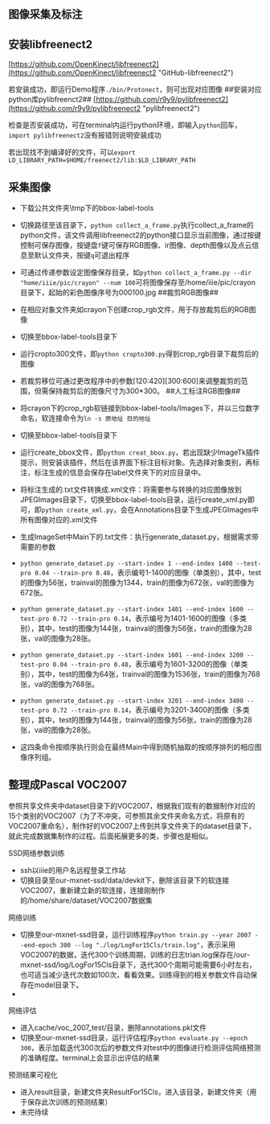 图像采集及标注
------------------------------------
安装libfreenect2
------------------------------------
[https://github.com/OpenKinect/libfreenect2](https://github.com/OpenKinect/libfreenect2 "GitHub-libfreenect2")

若安装成功，即运行Demo程序`./bin/Protonect`，则可出现对应图像
##安装对应python库pylibfreenct2##
[https://github.com/r9y9/pylibfreenect2](https://github.com/r9y9/pylibfreenect2 "pylibfreenect2")

检查是否安装成功，可在terminal内运行python环境，即输入`python`回车，`import pylibfreenect2`没有报错则说明安装成功

若出现找不到编译好的文件，可以`export LD_LIBRARY_PATH=$HOME/freenect2/lib:$LD_LIBRARY_PATH`

采集图像
-------------------------------

- 下载公共文件夹\tmp下的bbox-label-tools
- 切换路径至该目录下，`python collect_a_frame.py`执行collect_a_frame的python文件，该文件调用libfreenect2的python接口显示当前图像，通过按键控制可保存图像，按键盘`f`键可保存RGB图像、ir图像、depth图像以及点云信息至默认文件夹，按键`q`可退出程序
- 可通过传递参数设定图像保存目录，如`python collect_a_frame.py --dir "home/iiie/pic/crayon" --num 100`可将图像保存至/home/iiie/pic/crayon目录下，起始的彩色图像序号为000100.jpg
##裁剪RGB图像##
- 在相应对象文件夹如crayon下创建crop_rgb文件，用于存放裁剪后的RGB图像
- 切换至bbox-label-tools目录下
- 运行cropto300文件，即`python cropto300.py`得到crop_rgb目录下裁剪后的图像
- 若裁剪移位可通过更改程序中的参数[120:420][300:600]来调整裁剪的范围，但需保持裁剪后的图像尺寸为300*300。
##人工标注RGB图像##
- 将crayon下的crop_rgb软链接到bbox-label-tools/Images下，并以三位数字命名，软连接命令为`ln -s 原地址 目的地址`
- 切换至bbox-label-tools目录下
- 运行create_bbox文件，即`python creat_bbox.py`，若出现缺少ImageTk插件提示，则安装该插件，然后在该界面下标注目标对象。先选择对象类别，再标注，标注生成的信息会保存在label文件夹下的对应目录中。

- 将标注生成的.txt文件转换成.xml文件：将需要参与转换的对应图像放到JPEGImages目录下，切换至bbox-label-tools目录，运行create_xml.py即可，即`python create_xml.py`，会在Annotations目录下生成JPEGImages中所有图像对应的.xml文件

- 生成ImageSet中Main下的.txt文件：执行generate_dataset.py，根据需求带需要的参数
 - `python generate_dataset.py --start-index 1 --end-index 1400 --test-pro 0.04 --train-pro 0.48`，表示编号1-1400的图像（单类别），其中，test的图像为56张，trainval的图像为1344，train的图像为672张，val的图像为672张。
 - `python generate_dataset.py --start-index 1401 --end-index 1600 --test-pro 0.72 --train-pro 0.14`，表示编号为1401-1600的图像（多类别），其中，test的图像为144张，trainval的图像为56张，train的图像为28张，val的图像为28张。
 - `python generate_dataset.py --start-index 1601 --end-index 3200 --test-pro 0.04 --train-pro 0.48`，表示编号为1601-3200的图像（单类别），其中，test的图像为64张，trainval的图像为1536张，train的图像为768张，val的图像为768张。
 - `python generate_dataset.py --start-index 3201 --end-index 3400 --test-pro 0.72 --train-pro 0.14`，表示编号为3201-3400的图像（多类别），其中，test的图像为144张，trainval的图像为56张，train的图像为28张，val的图像为28张。
 - 这四条命令按顺序执行则会在最终Main中得到随机抽取的按顺序排列的相应图像序列组。

整理成Pascal VOC2007
---------------------------------

参照共享文件夹中dataset目录下的VOC2007，根据我们现有的数据制作对应的15个类别的VOC2007（为了不冲突，可参照其余文件夹命名方式，将原有的VOC2007重命名），制作好的VOC2007上传到共享文件夹下的dataset目录下，就此完成数据集制作的过程。后面拓展更多的类，步骤也是相似。

SSD网络参数训练

- ssh以iiie的用户名远程登录工作站
- 切换目录至our-mxnet-ssd/data/devkit下，删除该目录下的软连接VOC2007，重新建立新的软连接，连接刚制作的/home/share/dataset/VOC2007数据集

网络训练

- 切换至our-mxnet-ssd目录，运行训练程序`python train.py --year 2007 --end-epoch 300 --log "./log/LogFor15Cls/train.log"`，表示采用VOC2007的数据，迭代300个训练周期，训练的日志trian.log保存在/our-mxnet-ssd/log/LogFor15Cls目录下，迭代300个周期可能需要6小时左右，也可适当减少迭代次数如100次，看看效果。训练得到的相关参数文件自动保存在model目录下。
- 
网络评估

- 进入cache/voc_2007_test/目录，删除annotations.pkl文件
- 切换至our-mxnet-ssd目录，运行评估程序`python evaluate.py --epoch 300`，表示加载迭代300次后的参数文件对test中的图像进行检测评估网络预测的准确程度。terminal上会显示出评估的结果

预测结果可视化

- 进入result目录，新建文件夹ResultFor15Cls，进入该目录，新建文件夹（用于保存此次训练的预测结果）
- 未完待续


